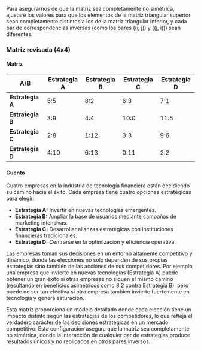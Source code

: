 ﻿Para asegurarnos de que la matriz sea completamente no simétrica, ajustaré los valores para que los elementos de la matriz triangular superior sean completamente distintos a los de la matriz triangular inferior, y cada par de correspondencias inversas (como los pares \((i, j)\) y \((j, i)\)) sean diferentes.

### Matriz revisada (4x4)
#### Matriz
| A/B | Estrategia A | Estrategia B | Estrategia C | Estrategia D |
|-----|--------------|--------------|--------------|--------------|
| **Estrategia A** | 5:5          | 8:2          | 6:3          | 7:1          |
| **Estrategia B** | 3:9          | 4:4          | 10:0         | 11:5         |
| **Estrategia C** | 2:8          | 1:12         | 3:3          | 9:6          |
| **Estrategia D** | 4:10         | 6:13         | 0:11         | 2:2          |

#### Cuento
Cuatro empresas en la industria de tecnología financiera están decidiendo su camino hacia el éxito. Cada empresa tiene cuatro opciones estratégicas para elegir:
- **Estrategia A:** Invertir en nuevas tecnologías emergentes.
- **Estrategia B:** Ampliar la base de usuarios mediante campañas de marketing intensivas.
- **Estrategia C:** Desarrollar alianzas estratégicas con instituciones financieras tradicionales.
- **Estrategia D:** Centrarse en la optimización y eficiencia operativa.

Las empresas toman sus decisiones en un entorno altamente competitivo y dinámico, donde las elecciones no solo dependen de sus propias estrategias sino también de las acciones de sus competidores. Por ejemplo, una empresa que invierte en nuevas tecnologías (Estrategia A) puede obtener un gran éxito si otras empresas no siguen el mismo camino (resultando en beneficios asimétricos como 8:2 contra Estrategia B), pero puede no ser tan efectiva si otra empresa también invierte fuertemente en tecnología y genera saturación.

Esta matriz proporciona un modelo detallado donde cada elección tiene un impacto distinto según las estrategias de los competidores, lo que refleja el verdadero carácter de las decisiones estratégicas en un mercado competitivo. Esta configuración asegura que la matriz sea completamente no simétrica, donde la interacción de cualquier par de estrategias produce resultados únicos y no replicados en otros pares inversos.
